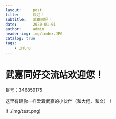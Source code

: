 ```yaml
---
layout:     post
title:      欢迎！
subtitle:   武嘉同好！
date:       2020-01-01
author:     admin
header-img: img/index.JPG
catalog: true
tags:
    - intro
---
```



# 武嘉同好交流站欢迎您！

群号：346859175

这里有跟你一样爱着武嘉的小伙伴（和大佬，和文）！

!(../img/test.png)